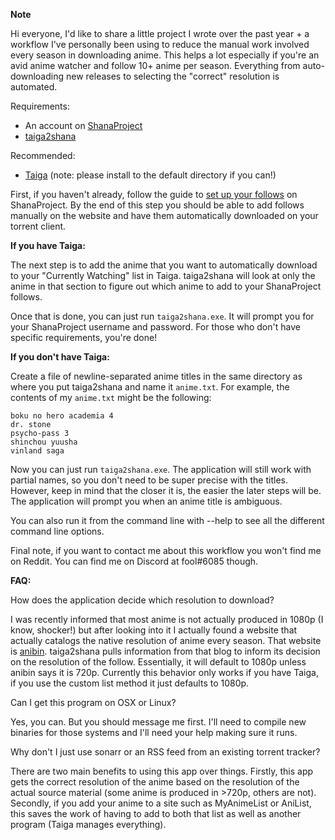 **Note**

Hi everyone, I'd like to share a little project I wrote over the past year + a workflow I've personally been using to reduce the manual work involved every season in downloading anime. This helps a lot especially if you're an avid anime watcher and follow 10+ anime per season. Everything from auto-downloading new releases to selecting the "correct" resolution is automated.

Requirements:

  - An account on [ShanaProject](https://www.shanaproject.com/)
  - [taiga2shana](https://github.com/zehric/taiga2shana/releases/)

Recommended:

  - [Taiga](https://taiga.moe/) (note: please install to the default directory if you can!)

First, if you haven't already, follow the guide to [set up your follows](https://www.shanaproject.com/help/follows/) on ShanaProject. By the end of this step you should be able to add follows manually on the website and have them automatically downloaded on your torrent client.

**If you have Taiga:**

The next step is to add the anime that you want to automatically download to your "Currently Watching" list in Taiga. taiga2shana will look at only the anime in that section to figure out which anime to add to your ShanaProject follows.

Once that is done, you can just run `taiga2shana.exe`. It will prompt you for your ShanaProject username and password. For those who don't have specific requirements, you're done!

**If you don't have Taiga:**

Create a file of newline-separated anime titles in the same directory as where you put taiga2shana and name it `anime.txt`. For example, the contents of my `anime.txt` might be the following:

    boku no hero academia 4
    dr. stone
    psycho-pass 3
    shinchou yuusha
    vinland saga

Now you can just run `taiga2shana.exe`. The application will still work with partial names, so you don't need to be super precise with the titles. However, keep in mind that the closer it is, the easier the later steps will be. The application will prompt you when an anime title is ambiguous.

You can also run it from the command line with --help to see all the different command line options.

Final note, if you want to contact me about this workflow you won't find me on Reddit. You can find me on Discord at fool#6085 though.

**FAQ:**

How does the application decide which resolution to download?

I was recently informed that most anime is not actually produced in 1080p (I know, shocker!) but after looking into it I actually found a website that actually catalogs the native resolution of anime every season. That website is [anibin](http://anibin.blogspot.com/). taiga2shana pulls information from that blog to inform its decision on the resolution of the follow. Essentially, it will default to 1080p unless anibin says it is 720p. Currently this behavior only works if you have Taiga, if you use the custom list method it just defaults to 1080p.

Can I get this program on OSX or Linux?

Yes, you can. But you should message me first. I'll need to compile new binaries for those systems and I'll need your help making sure it runs.

Why don't I just use sonarr or an RSS feed from an existing torrent tracker?

There are two main benefits to using this app over things. Firstly, this app gets the correct resolution of the anime based on the resolution of the actual source material (some anime is produced in >720p, others are not). Secondly, if you add your anime to a site such as MyAnimeList or AniList, this saves the work of having to add to both that list as well as another program (Taiga manages everything).